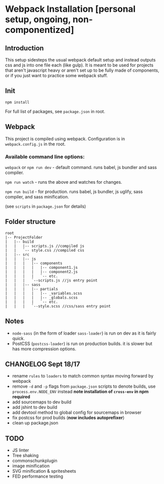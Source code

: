 # Webpack Installation [personal setup, ongoing, non-componentized]

## Introduction
This setup sidesteps the usual webpack default setup and instead outputs css and js into one file each (like gulp). It is meant to be used for projects that aren't javascript heavy or aren't set up to be fully made of components, or if you just want to practice some webpack stuff.

## Init

`npm install`

For full list of packages, see `package.json` in root.


## Webpack

This project is compiled using webpack. Configuration is in `webpack.config.js` in the root. 


### Available command line options:

`webpack` or `npm run dev` -  default command. runs babel, js bundler and sass compiler.

`npm run watch` - runs the above and watches for changes.

`npm run build` - for production. runs babel, js bundler, js uglify, sass compiler, and sass minification.

(see `scripts` in `package.json` for details)


## Folder structure

```
root
|-- ProjectFolder
|   |-- build 
|   |   |-- scripts.js //compiled js
|   |   `-- style.css //compiled css
|   |-- src
|   |   |-- js
|   |   |   |-- components
|   |   |   |   |-- component1.js
|   |   |   |   |-- component2.js
|   |   |   |   `-- etc.
|   |   |   `--scripts.js //js entry point
|   |   |-- sass
|   |   |   |-- partials
|   |   |   |   |-- _variables.scss
|   |   |   |   |-- _globals.scss
|   |   |   |   `-- etc.
|   |   |   `--style.scss //css/sass entry point
```


## Notes

* `node-sass` (in the form of loader `sass-loader`) is run on dev as it is fairly quick.
* PostCSS (`postcss-loader`) is run on production builds. it is slower but has more compression options.

## CHANGELOG Sept 18/17

* rename `rules` to `loaders` to match common syntax moving forward by webpack
* remove `-d` and `-p` flags from `package.json` scripts to denote builds, use `process.env.NODE_ENV` instead **note installation of `cross-env` in npm required**
* add sourcemaps to dev build
* add jshint to dev build
* add devtool method to global config for sourcemaps in browser
* fix postcss for prod builds (**now includes autoprefixer**)
* clean up package.json

## TODO

* JS linter
* Tree shaking
* commonschunkplugin
* image minification
* SVG minification & spritesheets
* FED performance testing

